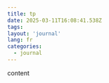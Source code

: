 ```yaml
---
title: tp
date: 2025-03-11T16:08:41.538Z
tags:
layout: 'journal'
lang: fr
categories: 
  - journal
---
```

content 